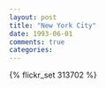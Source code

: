 ```yaml
---
layout: post
title: "New York City"
date: 1993-06-01
comments: true
categories: 
---
```

{% flickr_set 313702 %}
